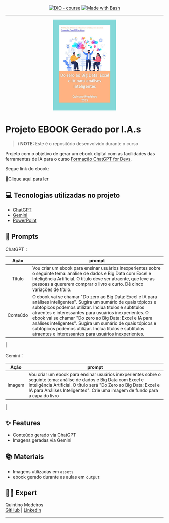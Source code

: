 <p align="center">
<a href="https://dio.me/"><img src="https://img.shields.io/badge/DIO-Course-28DA77?logo=youtube" alt="DIO - course"></a>
<a href="https://www.gnu.org/software/bash/" title="Go to Bash homepage"><img src="https://img.shields.io/badge/Prompt-Project-blue?logo=gnu-bash&amp;logoColor=white" alt="Made with Bash"></a></p>

-------


<p align="center">
<img 
    src="./assets/ebook_excel_big_data.jpg"
    width="200"  
/>
</p>

# Projeto EBOOK Gerado por I.A.s


 > ℹ️ **NOTE:** Este é o repositório desenvolvido durante o curso 

Projeto com o objetivo de gerar um ebook digital com as facilidades das ferramentas de IA para o curso [Formação ChatGPT for Devs](https://www.dio.me/sign-up?ref=HMIKRR3NGF).

Segue link do ebook:


<a href="https://github.com/quintinomedeiros/prompts-recipe-to-create-a-ebook/blob/main/output/ebook_excel_big_data.pdf" title="View PDF now"> 📕Clique aqui para ler</a>

## 💻 Tecnologias utilizadas no projeto

- [ChatGPT](https://chat.openai.com/) 
- [Gemini](https://gemini.google.com/)
- [PowerPoint](https://www.microsoft.com/en/microsoft-365/powerpoint)

## 🧠 Prompts


ChatGPT：

|   Ação   | prompt                                                                                                                                                                                                                                                                         |
| :------: | ------------------------------------------------------------------------------------------------------------------------------------------------------------------------------------------------------------------------------------------------------------------------------ |
|  Título  | Vou criar um ebook para ensinar usuários inexperientes sobre o seguinte tema: análise de dados e Big Data com Excel e Inteligência Artificial. O título deve ser atraente, que leve as pessoas a quererem comprar o livro e curto. Dê cinco variações de título.                                                        |
| Conteúdo | O ebook vai se chamar "Do zero ao Big Data: Excel e IA para análises inteligentes". Sugira um sumário de quais tópicos e subtópicos podemos utilizar. Inclua títulos e subtítulos atraentes e interessantes para usuários inexperientes. O ebook vai se chamar "Do zero ao Big Data: Excel e IA para análises inteligentes". Sugira um sumário de quais tópicos e subtópicos podemos utilizar. Inclua títulos e subtítulos atraentes e interessantes para usuários inexperientes. 

 |



Gemini：

|   Ação   | prompt                                                                                                                                                                                                                                                                         |
| :------: | ------------------------------------------------------------------------------------------------------------------------------------------------------------------------------------------------------------------------------------------------------------------------------ |
| Imagem | Vou criar um ebook para ensinar usuários inexperientes sobre o seguinte tema: análise de dados e Big Data com Excel e Inteligência Artificial. O título será "Do Zero ao Big Data: Excel e IA para Análises Inteligentes". Crie uma imagem de fundo para a capa do livro

 |

## ✨ Features

- Conteúdo gerado via ChatGPT
- Imagens geradas via Gemini

## 📚 Materiais

- Imagens utilizadas em `assets`
- ebook gerado durante as aulas em `output`



## 👨‍💻 Expert


<p>
 Quintino Medeiros<br>
 <a href="https://github.com/quintinomedeiros">GitHub</a>
 | 
 <a href="https://www.linkedin.com/in/quintinomedeiros">LinkedIn</a>
</p>

---

